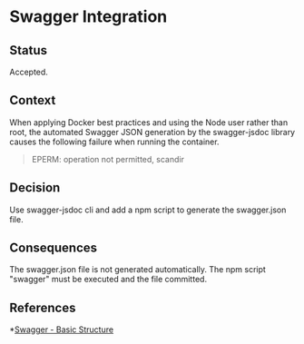 # Swagger Integration

## Status

Accepted.

## Context

When applying Docker best practices and using the Node user rather than root, the automated Swagger JSON generation by the swagger-jsdoc library causes the following failure when running the container.

> EPERM: operation not permitted, scandir

## Decision

Use swagger-jsdoc cli and add a npm script to generate the swagger.json file.

## Consequences

The swagger.json file is not generated automatically. The npm script "swagger" must be executed and the file committed.

## References
*[Swagger - Basic Structure](https://swagger.io/docs/specification/basic-structure/)
